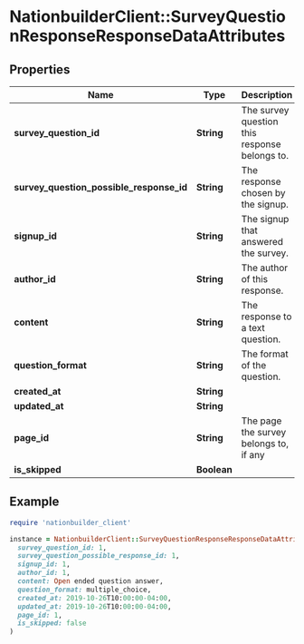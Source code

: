 # NationbuilderClient::SurveyQuestionResponseResponseDataAttributes

## Properties

| Name | Type | Description | Notes |
| ---- | ---- | ----------- | ----- |
| **survey_question_id** | **String** | The survey question this response belongs to. | [optional] |
| **survey_question_possible_response_id** | **String** | The response chosen by the signup. | [optional] |
| **signup_id** | **String** | The signup that answered the survey. | [optional] |
| **author_id** | **String** | The author of this response. | [optional] |
| **content** | **String** | The response to a text question. | [optional] |
| **question_format** | **String** | The format of the question. | [optional][default to &#39;multiple_choice&#39;] |
| **created_at** | **String** |  | [optional] |
| **updated_at** | **String** |  | [optional] |
| **page_id** | **String** | The page the survey belongs to, if any | [optional] |
| **is_skipped** | **Boolean** |  | [optional] |

## Example

```ruby
require 'nationbuilder_client'

instance = NationbuilderClient::SurveyQuestionResponseResponseDataAttributes.new(
  survey_question_id: 1,
  survey_question_possible_response_id: 1,
  signup_id: 1,
  author_id: 1,
  content: Open ended question answer,
  question_format: multiple_choice,
  created_at: 2019-10-26T10:00:00-04:00,
  updated_at: 2019-10-26T10:00:00-04:00,
  page_id: 1,
  is_skipped: false
)
```

